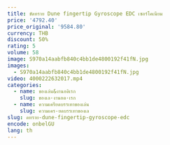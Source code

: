 ```yaml
---
title: ขัดทราย Dune fingertip Gyroscope EDC เซอร์โคเนียม
price: '4792.40'
price_original: '9584.80'
currency: THB
discount: 50%
rating: 5
volume: 58
image: S970a14aabfb840c4bb1de4800192f41fN.jpg
images:
  - S970a14aabfb840c4bb1de4800192f41fN.jpg
video: 4000222632017.mp4
categories:
  - name: ของเล่น&งานอดิเรก
    slug: ของเล-งานอด-เรก
  - name: ความเครียดบรรเทาของเล่น
    slug: ความเคร-ยดบรรเทาของเล
slug: ดทราย-dune-fingertip-gyroscope-edc
encode: onbelGU
lang: th
---
```

  